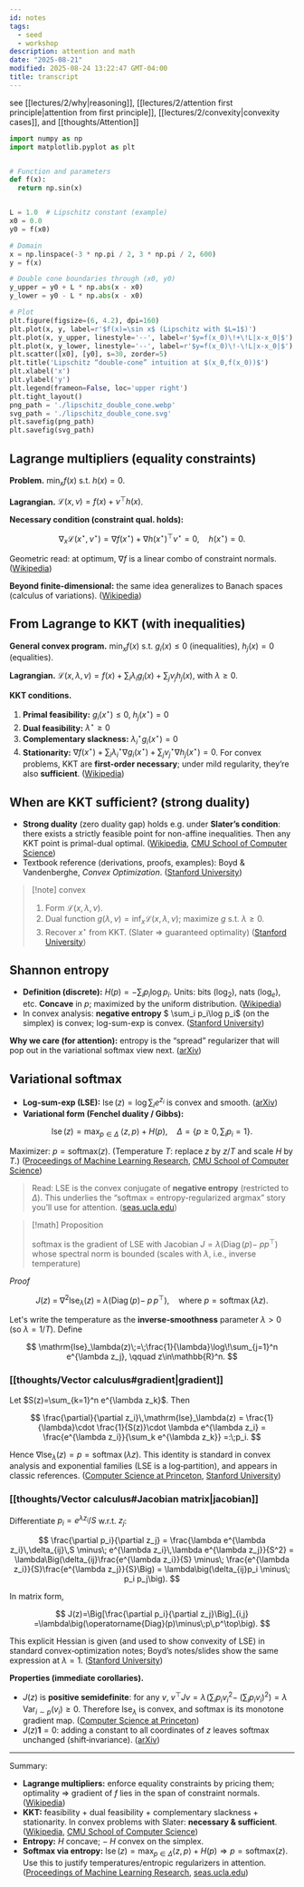 ```yaml
---
id: notes
tags:
  - seed
  - workshop
description: attention and math
date: "2025-08-21"
modified: 2025-08-24 13:22:47 GMT-04:00
title: transcript
---
```


see [[lectures/2/why|reasoning]], [[lectures/2/attention first principle|attention from first principle]], [[lectures/2/convexity|convexity cases]], and [[thoughts/Attention]]

```python
import numpy as np
import matplotlib.pyplot as plt


# Function and parameters
def f(x):
  return np.sin(x)


L = 1.0  # Lipschitz constant (example)
x0 = 0.0
y0 = f(x0)

# Domain
x = np.linspace(-3 * np.pi / 2, 3 * np.pi / 2, 600)
y = f(x)

# Double cone boundaries through (x0, y0)
y_upper = y0 + L * np.abs(x - x0)
y_lower = y0 - L * np.abs(x - x0)

# Plot
plt.figure(figsize=(6, 4.2), dpi=160)
plt.plot(x, y, label=r'$f(x)=\sin x$ (Lipschitz with $L=1$)')
plt.plot(x, y_upper, linestyle='--', label=r'$y=f(x_0)\!+\!L|x-x_0|$')
plt.plot(x, y_lower, linestyle='--', label=r'$y=f(x_0)\!-\!L|x-x_0|$')
plt.scatter([x0], [y0], s=30, zorder=5)
plt.title('Lipschitz “double-cone” intuition at $(x_0,f(x_0))$')
plt.xlabel('x')
plt.ylabel('y')
plt.legend(frameon=False, loc='upper right')
plt.tight_layout()
png_path = './lipschitz_double_cone.webp'
svg_path = './lipschitz_double_cone.svg'
plt.savefig(png_path)
plt.savefig(svg_path)
```

## Lagrange multipliers (equality constraints)

**Problem.** $\min_x f(x)$ s.t. $h(x)=0$.

**Lagrangian.** $\mathcal L(x,\nu)=f(x)+\nu^\top h(x)$.

**Necessary condition (constraint qual. holds):**

$$
\nabla_x \mathcal L(x^\star,\nu^\star)=\nabla f(x^\star)+\nabla h(x^\star)^\top \nu^\star=0,\quad h(x^\star)=0.
$$

Geometric read: at optimum, $\nabla f$ is a linear combo of constraint normals. ([Wikipedia][1])

**Beyond finite-dimensional:** the same idea generalizes to Banach spaces (calculus of variations). ([Wikipedia][2])

## From Lagrange to KKT (with inequalities)

**General convex program.**
$\min_x f(x)$ s.t. $g_i(x)\le 0$ (inequalities), $h_j(x)=0$ (equalities).

**Lagrangian.** $\mathcal L(x,\lambda,\nu)=f(x)+\sum_i \lambda_i g_i(x)+\sum_j \nu_j h_j(x)$, with $\lambda\ge 0$.

**KKT conditions.**

1. **Primal feasibility:** $g_i(x^\star)\le0,\; h_j(x^\star)=0$
2. **Dual feasibility:** $\lambda^\star\ge0$
3. **Complementary slackness:** $\lambda_i^\star g_i(x^\star)=0$
4. **Stationarity:** $\nabla f(x^\star)+\sum_i \lambda_i^\star\nabla g_i(x^\star)+\sum_j \nu_j^\star\nabla h_j(x^\star)=0$.
   For convex problems, KKT are **first-order necessary**; under mild regularity, they’re also **sufficient**. ([Wikipedia][3])

## When are KKT sufficient? (strong duality)

- **Strong duality** (zero duality gap) holds e.g. under **Slater’s condition**: there exists a strictly feasible point for non-affine inequalities. Then any KKT point is primal-dual optimal. ([Wikipedia][4], [CMU School of Computer Science][5])
- Textbook reference (derivations, proofs, examples): Boyd & Vandenberghe, _Convex Optimization_. ([Stanford University][6])

> [!note] convex
>
> 1. Form $\mathcal L(x,\lambda,\nu)$.
> 2. Dual function $g(\lambda,\nu)=\inf_x \mathcal L(x,\lambda,\nu)$; maximize $g$ s.t. $\lambda\ge0$.
> 3. Recover $x^\star$ from KKT. (Slater => guaranteed optimality) ([Stanford University][6])

## Shannon entropy

- **Definition (discrete):** $H(p)=-\sum_i p_i\log p_i$. Units: bits ($\log_2$), nats ($\log_e$), etc. **Concave** in $p$; maximized by the uniform distribution. ([Wikipedia][7])
- In convex analysis: **negative entropy** $ \sum_i p_i\log p_i$ (on the simplex) is convex; log-sum-exp is convex. ([Stanford University][8])

**Why we care (for attention):** entropy is the “spread” regularizer that will pop out in the variational softmax view next. ([arXiv][9])

## Variational softmax

- **Log-sum-exp (LSE):** $\operatorname{lse}(z)=\log\sum_i e^{z_i}$ is convex and smooth. ([arXiv][10])
- **Variational form (Fenchel duality / Gibbs):**

$$
\operatorname{lse}(z)=\max_{p\in\Delta}\;\langle z,p\rangle+H(p),
\quad \Delta=\{p\ge0,\sum_i p_i=1\}.
$$

Maximizer: $p=\mathrm{softmax}(z)$. (Temperature $T$: replace $z$ by $z/T$ and scale $H$ by $T$.) ([Proceedings of Machine Learning Research][11], [CMU School of Computer Science][12])

> Read: LSE is the convex conjugate of **negative entropy** (restricted to $\Delta$). This underlies the “softmax = entropy-regularized argmax” story you’ll use for attention. ([seas.ucla.edu][13])

> [!math] Proposition
>
> softmax is the gradient of LSE with Jacobian $J=\lambda(\operatorname{Diag}(p)\minus\;pp^\top)$ whose spectral norm is bounded (scales with $\lambda$, i.e., inverse temperature)

_Proof_

$$
J(z)\;=\;\nabla^2 \mathrm{lse}_\lambda(z)\;=\;\lambda\big(\operatorname{Diag}(p)\minus\;p\,p^\top\big),
\quad\text{where }p=\operatorname{softmax}(\lambda z).
$$

Let's write the temperature as the **inverse‑smoothness** parameter $\lambda>0$ (so $\lambda=1/T$). Define

$$
\mathrm{lse}_\lambda(z)\;=\;\frac{1}{\lambda}\log\!\sum_{j=1}^n e^{\lambda z_j},
\qquad z\in\mathbb{R}^n.
$$

### [[thoughts/Vector calculus#gradient|gradient]]

Let $S(z)=\sum_{k=1}^n e^{\lambda z_k}$. Then

$$
\frac{\partial}{\partial z_i}\,\mathrm{lse}_\lambda(z)
= \frac{1}{\lambda}\cdot \frac{1}{S(z)}\cdot \lambda e^{\lambda z_i}
= \frac{e^{\lambda z_i}}{\sum_k e^{\lambda z_k}}
=:\;p_i.
$$

Hence $\nabla \mathrm{lse}_\lambda(z)=p=\operatorname{softmax}(\lambda z)$. This identity is standard in convex analysis and exponential families (LSE is a log‑partition), and appears in classic references. ([Computer Science at Princeton][1], [Stanford University][2])

### [[thoughts/Vector calculus#Jacobian matrix|jacobian]]

Differentiate $p_i = e^{\lambda z_i}/S$ w\.r.t. $z_j$:

$$
\frac{\partial p_i}{\partial z_j}
= \frac{\lambda e^{\lambda z_i}\,\delta_{ij}\,S \minus\; e^{\lambda z_i}\,\lambda e^{\lambda z_j}}{S^2}
= \lambda\Big(\delta_{ij}\frac{e^{\lambda z_i}}{S} \minus\; \frac{e^{\lambda z_i}}{S}\frac{e^{\lambda z_j}}{S}\Big)
= \lambda\big(\delta_{ij}p_i \minus\; p_i p_j\big).
$$

In matrix form,

$$
J(z)=\Big[\frac{\partial p_i}{\partial z_j}\Big]_{i,j}
=\lambda\big(\operatorname{Diag}(p)\minus\;p\,p^\top\big).
$$

This explicit Hessian is given (and used to show convexity of LSE) in standard convex‑optimization notes; Boyd’s notes/slides show the same expression at $\lambda=1$. ([Stanford University][2])

**Properties (immediate corollaries).**

- $J(z)$ is **positive semidefinite**: for any $v$, $v^\top J v=\lambda\!\left(\sum_i p_i v_i^2 \minus\; (\sum_i p_i v_i)^2\right)=\lambda\,\mathrm{Var}_{i\sim p}(v_i)\ge 0$. Therefore $\mathrm{lse}_\lambda$ is convex, and softmax is its monotone gradient map. ([Computer Science at Princeton][1])
- $J(z)\mathbf{1}=0$: adding a constant to all coordinates of $z$ leaves softmax unchanged (shift‑invariance). ([arXiv][3])

---

Summary:

- **Lagrange multipliers:** enforce equality constraints by pricing them; optimality ⇒ gradient of $f$ lies in the span of constraint normals. ([Wikipedia][1])
- **KKT:** feasibility + dual feasibility + complementary slackness + stationarity. In convex problems with Slater: **necessary & sufficient**. ([Wikipedia][4], [CMU School of Computer Science][5])
- **Entropy:** $H$ concave; $\minus\;H$ convex on the simplex.
- **Softmax via entropy:** $\operatorname{lse}(z)=\max_{p\in\Delta}\langle z,p\rangle+H(p)\Rightarrow p=\mathrm{softmax}(z)$. Use this to justify temperatures/entropic regularizers in attention. ([Proceedings of Machine Learning Research][11], [seas.ucla.edu][13])

[1]: https://en.wikipedia.org/wiki/Lagrange_multiplier "Lagrange multiplier - Wikipedia"
[2]: https://en.wikipedia.org/wiki/Lagrange_multipliers_on_Banach_spaces "Lagrange multipliers on Banach spaces"
[3]: https://en.wikipedia.org/wiki/Karush%E2%80%93Kuhn%E2%80%93Tucker_conditions "Karush–Kuhn–Tucker conditions"
[4]: https://en.wikipedia.org/wiki/Slater%27s_condition "Slater's condition"
[5]: https://www.cs.cmu.edu/~ggordon/10725-F12/slides/16-kkt.pdf "Karush-Kuhn-Tucker conditions"
[6]: https://web.stanford.edu/~boyd/cvxbook/bv_cvxbook.pdf "Convex Optimization"
[7]: https://en.wikipedia.org/wiki/Entropy_%28information_theory%29 "Entropy (information theory)"
[8]: https://stanford.edu/~boyd/cvxbook/bv_cvxslides.pdf "Convex Optimization"
[9]: https://arxiv.org/pdf/1901.02324 "arXiv:1901.02324v2 [stat.ML] 2 Mar 2020"
[10]: https://arxiv.org/pdf/1704.00805 "On the Properties of the Softmax Function with Application ..."
[11]: https://proceedings.mlr.press/v89/blondel19a/blondel19a.pdf "Learning Classifiers with Fenchel-Young Losses: Generalized ..."
[12]: https://www.cs.cmu.edu/~afm/Home_files/CMU-ML-10-109.pdf "Learning Structured Classifiers with Dual Coordinate Ascent"
[13]: https://www.seas.ucla.edu/~vandenbe/236C/lectures/conj.pdf "5. Conjugate functions"
